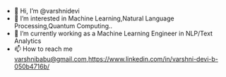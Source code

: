 - 👋 Hi, I’m @varshnidevi
- 👀 I’m interested in Machine Learning,Natural Language Processing,Quantum Computing..
- 🌱 I’m currently working as a Machine Learning Engineer in NLP/Text Analytics
- 📫 How to reach me varshnibabu@gmail.com,https://www.linkedin.com/in/varshni-devi-b-050b4716b/

<!---
varshnidevi/varshnidevi is a ✨ special ✨ repository because its `README.md` (this file) appears on your GitHub profile.
You can click the Preview link to take a look at your changes.
--->
